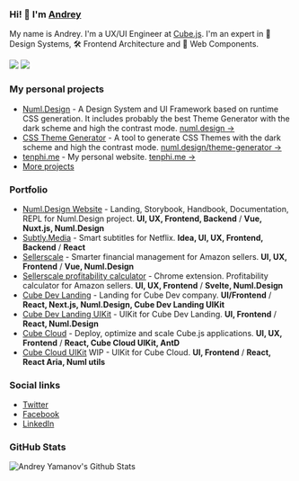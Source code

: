 ### Hi! 👋 I'm [Andrey](https://tenphi.me)

My name is Andrey. I'm a UX/UI Engineer at [Cube.js](https://cube.dev).
I'm an expert in 🌈 Design Systems, 🛠 Frontend Architecture and 🚀 Web Components.

[![](https://komarev.com/ghpvc/?username=tenphi&color=blue&label=Profile%20Views)](https://github.com/tenphi)
[![](https://img.shields.io/github/followers/tenphi?label=GitHub%20Followers)](https://github.com/tenphi)

### My personal projects

- [Numl.Design](https://github.com/numldesign/numl) - A Design System and UI Framework based on runtime CSS generation. It includes probably the best Theme Generator with the dark scheme and high the contrast mode. [numl.design →](https://numl.design)
- [CSS Theme Generator](https://github.com/numldesign/theme-generator) - A tool to generate CSS Themes with the dark scheme and high the contrast mode. [numl.design/theme-generator →](https://numl.design/theme-generator)
- [tenphi.me](https://github.com/tenphi/tenphi.me) - My personal website. [tenphi.me →](https://tenphi.me)
- [More projects](https://github.com/tenphi?tab=repositories)

### Portfolio

- [Numl.Design Website](https://numl.design) - Landing, Storybook, Handbook, Documentation, REPL for Numl.Design project. **UI, UX, Frontend, Backend** / **Vue, Nuxt.js, Numl.Design**
- [Subtly.Media](https://subtly.media) - Smart subtitles for Netflix. **Idea, UI, UX, Frontend, Backend** / **React**
- [Sellerscale](https://sellerscale.com) - Smarter financial management for Amazon sellers. **UI, UX, Frontend** / **Vue, Numl.Design**
- [Sellerscale profitability calculator](https://chrome.google.com/webstore/detail/sellerscale-profitability/jfdcmkcpbmiddlfkbifgjfngdckbajfl) - Chrome extension. Profitability calculator for Amazon sellers. **UI, UX, Frontend** / **Svelte, Numl.Design**
- [Cube Dev Landing](https://cube.dev) - Landing for Cube Dev company. **UI/Frontend** / **React, Next.js, Numl.Design, Cube Dev Landing UIKit**
- [Cube Dev Landing UIKit](https://cubejs-uikit.vercel.app/) - UIKit for Cube Dev Landing. **UI, Frontend** / **React, Numl.Design**
- [Cube Cloud](https://cubecloud.dev) - Deploy, optimize and scale Cube.js applications. **UI, UX, Frontend** / **React, Cube Cloud UIKit, AntD**
- [Cube Cloud UIKit](https://cube-uikit-storybook.netlify.app/) WIP - UIKit for Cube Cloud. **UI, Frontend** / **React, React Aria, Numl utils**

### Social links

- [Twitter](https://twitter.com/tenphi)
- [Facebook](https://facebook.com/tenphi)
- [LinkedIn](https://linkedin.com/in/tenphi)

### GitHub Stats

![Andrey Yamanov's Github Stats](https://github-readme-stats.vercel.app/api?username=tenphi&theme=dark)

<!--
**tenphi/tenphi** is a ✨ _special_ ✨ repository because its `README.md` (this file) appears on your GitHub profile.

Here are some ideas to get you started:

- 🔭 I’m currently working on ...
- 🌱 I’m currently learning ...
- 👯 I’m looking to collaborate on ...
- 🤔 I’m looking for help with ...
- 💬 Ask me about ...
- 📫 How to reach me: ...
- 😄 Pronouns: ...
- ⚡ Fun fact: ...
-->

